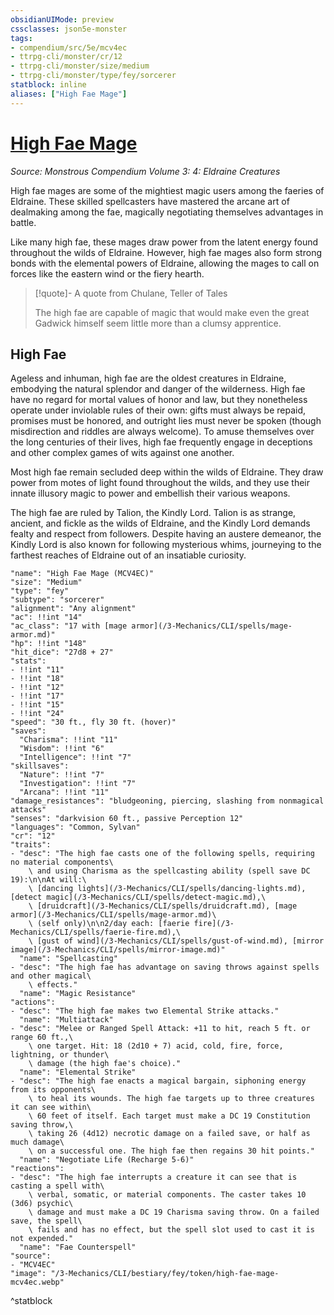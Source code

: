```yaml
---
obsidianUIMode: preview
cssclasses: json5e-monster
tags:
- compendium/src/5e/mcv4ec
- ttrpg-cli/monster/cr/12
- ttrpg-cli/monster/size/medium
- ttrpg-cli/monster/type/fey/sorcerer
statblock: inline
aliases: ["High Fae Mage"]
---
```

# [High Fae Mage](3-Mechanics\CLI\bestiary\fey/high-fae-mage-mcv4ec.md)
*Source: Monstrous Compendium Volume 3: 4: Eldraine Creatures*  

High fae mages are some of the mightiest magic users among the faeries of Eldraine. These skilled spellcasters have mastered the arcane art of dealmaking among the fae, magically negotiating themselves advantages in battle.

Like many high fae, these mages draw power from the latent energy found throughout the wilds of Eldraine. However, high fae mages also form strong bonds with the elemental powers of Eldraine, allowing the mages to call on forces like the eastern wind or the fiery hearth.

> [!quote]- A quote from Chulane, Teller of Tales  
> 
> The high fae are capable of magic that would make even the great Gadwick himself seem little more than a clumsy apprentice.

## High Fae

Ageless and inhuman, high fae are the oldest creatures in Eldraine, embodying the natural splendor and danger of the wilderness. High fae have no regard for mortal values of honor and law, but they nonetheless operate under inviolable rules of their own: gifts must always be repaid, promises must be honored, and outright lies must never be spoken (though misdirection and riddles are always welcome). To amuse themselves over the long centuries of their lives, high fae frequently engage in deceptions and other complex games of wits against one another.

Most high fae remain secluded deep within the wilds of Eldraine. They draw power from motes of light found throughout the wilds, and they use their innate illusory magic to power and embellish their various weapons.

The high fae are ruled by Talion, the Kindly Lord. Talion is as strange, ancient, and fickle as the wilds of Eldraine, and the Kindly Lord demands fealty and respect from followers. Despite having an austere demeanor, the Kindly Lord is also known for following mysterious whims, journeying to the farthest reaches of Eldraine out of an insatiable curiosity.

```statblock
"name": "High Fae Mage (MCV4EC)"
"size": "Medium"
"type": "fey"
"subtype": "sorcerer"
"alignment": "Any alignment"
"ac": !!int "14"
"ac_class": "17 with [mage armor](/3-Mechanics/CLI/spells/mage-armor.md)"
"hp": !!int "148"
"hit_dice": "27d8 + 27"
"stats":
- !!int "11"
- !!int "18"
- !!int "12"
- !!int "17"
- !!int "15"
- !!int "24"
"speed": "30 ft., fly 30 ft. (hover)"
"saves":
  "Charisma": !!int "11"
  "Wisdom": !!int "6"
  "Intelligence": !!int "7"
"skillsaves":
  "Nature": !!int "7"
  "Investigation": !!int "7"
  "Arcana": !!int "11"
"damage_resistances": "bludgeoning, piercing, slashing from nonmagical attacks"
"senses": "darkvision 60 ft., passive Perception 12"
"languages": "Common, Sylvan"
"cr": "12"
"traits":
- "desc": "The high fae casts one of the following spells, requiring no material components\
    \ and using Charisma as the spellcasting ability (spell save DC 19):\n\nAt will:\
    \ [dancing lights](/3-Mechanics/CLI/spells/dancing-lights.md), [detect magic](/3-Mechanics/CLI/spells/detect-magic.md),\
    \ [druidcraft](/3-Mechanics/CLI/spells/druidcraft.md), [mage armor](/3-Mechanics/CLI/spells/mage-armor.md)\
    \ (self only)\n\n2/day each: [faerie fire](/3-Mechanics/CLI/spells/faerie-fire.md),\
    \ [gust of wind](/3-Mechanics/CLI/spells/gust-of-wind.md), [mirror image](/3-Mechanics/CLI/spells/mirror-image.md)"
  "name": "Spellcasting"
- "desc": "The high fae has advantage on saving throws against spells and other magical\
    \ effects."
  "name": "Magic Resistance"
"actions":
- "desc": "The high fae makes two Elemental Strike attacks."
  "name": "Multiattack"
- "desc": "Melee or Ranged Spell Attack: +11 to hit, reach 5 ft. or range 60 ft.,\
    \ one target. Hit: 18 (2d10 + 7) acid, cold, fire, force, lightning, or thunder\
    \ damage (the high fae's choice)."
  "name": "Elemental Strike"
- "desc": "The high fae enacts a magical bargain, siphoning energy from its opponents\
    \ to heal its wounds. The high fae targets up to three creatures it can see within\
    \ 60 feet of itself. Each target must make a DC 19 Constitution saving throw,\
    \ taking 26 (4d12) necrotic damage on a failed save, or half as much damage\
    \ on a successful one. The high fae then regains 30 hit points."
  "name": "Negotiate Life (Recharge 5-6)"
"reactions":
- "desc": "The high fae interrupts a creature it can see that is casting a spell with\
    \ verbal, somatic, or material components. The caster takes 10 (3d6) psychic\
    \ damage and must make a DC 19 Charisma saving throw. On a failed save, the spell\
    \ fails and has no effect, but the spell slot used to cast it is not expended."
  "name": "Fae Counterspell"
"source":
- "MCV4EC"
"image": "/3-Mechanics/CLI/bestiary/fey/token/high-fae-mage-mcv4ec.webp"
```
^statblock